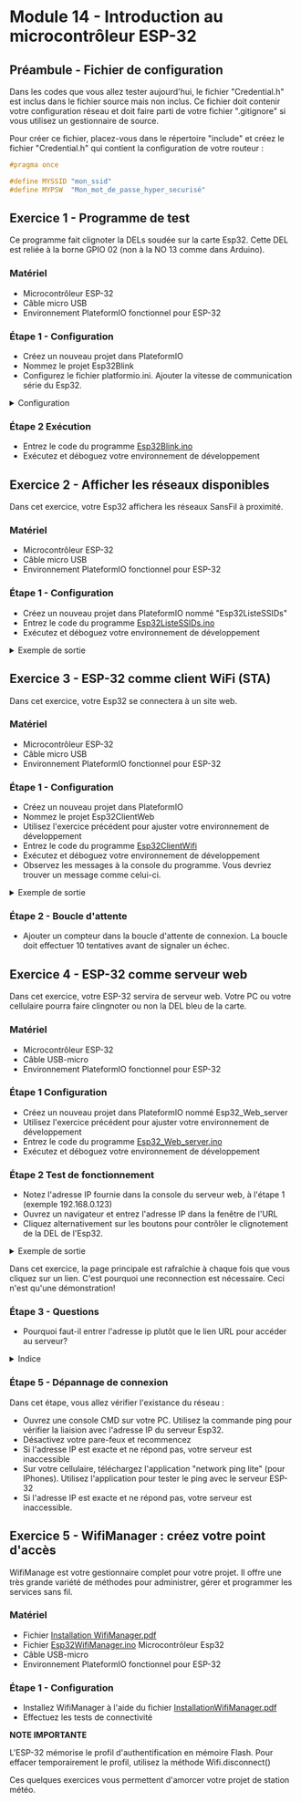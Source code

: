 # Module 14 - Introduction au microcontrôleur ESP-32

## Préambule - Fichier de configuration

Dans les codes que vous allez tester aujourd'hui, le fichier "Credential.h" est inclus dans le fichier source mais non inclus. Ce fichier doit contenir votre configuration réseau et doit faire parti de votre fichier ".gitignore" si vous utilisez un gestionnaire de source.

Pour créer ce fichier, placez-vous dans le répertoire "include" et créez le fichier "Credential.h" qui contient la configuration de votre routeur :

```cpp
#pragma once

#define MYSSID "mon_ssid"
#define MYPSW  "Mon_mot_de_passe_hyper_securisé"
```


## Exercice 1 - Programme de test

Ce programme fait clignoter la DELs soudée sur la carte Esp32. Cette DEL est reliée à la borne GPIO 02 (non à la NO 13 comme dans Arduino).

### Matériel

- Microcontrôleur ESP-32
- Câble micro USB
- Environnement PlateformIO fonctionnel pour ESP-32

### Étape 1 - Configuration

- Créez un nouveau projet dans PlateformIO
- Nommez le projet Esp32Blink
- Configurez le fichier platformio.ini. Ajouter la vitesse de communication série du Esp32.

<details>
    <summary>Configuration </summary>

```ini
[env:esp32doit-devkit-v1]
platform = espressif32
board = esp32doit-devkit-v1
framework = arduino
monitor_speed = 115200
```

</details>

### Étape 2 Exécution

- Entrez le code du programme [Esp32Blink.ino](CorrectionPartielleEsp32/Esp32Blink.ino)
- Exécutez et déboguez votre environnement de développement

## Exercice 2 - Afficher les réseaux disponibles

Dans cet exercice, votre Esp32 affichera les réseaux SansFil à proximité.

### Matériel

- Microcontrôleur ESP-32
- Câble micro USB
- Environnement PlateformIO fonctionnel pour ESP-32

### Étape 1 - Configuration

- Créez un nouveau projet dans PlateformIO nommé "Esp32ListeSSIDs"
- Entrez le code du programme [Esp32ListeSSIDs.ino](CorrectionPartielleEsp32/Esp32ListeSSIDs.ino)
- Exécutez et déboguez votre environnement de développement

<details>
    <summary>Exemple de sortie</summary>

```
scan start
scan done
3 networks found
1: MONSERVEURINTERNET (-25)*
2: monImprimanteWifi (-30)*
3: MonVoisinEloigne (-90)*
```

</details>

## Exercice 3 - ESP-32 comme client WiFi (STA)

Dans cet exercice, votre Esp32 se connectera à un site web.

### Matériel

- Microcontrôleur ESP-32
- Câble micro USB
- Environnement PlateformIO fonctionnel pour ESP-32

### Étape 1 - Configuration

- Créez un nouveau projet dans PlateformIO
- Nommez le projet Esp32ClientWeb
- Utilisez l'exercice précédent pour ajuster votre environnement de développement
- Entrez le code du programme [Esp32ClientWifi](CorrectionPartielleEsp32/Esp32ClientWifi.ino)
- Exécutez et déboguez votre environnement de développement
- Observez les messages à la  console  du programme. Vous devriez trouver un message comme celui-ci.

<details>
    <summary>Exemple de sortie</summary>

```
Try to Connect to: MONSERVEURINTERNET
............Connected to wifi
SSID:  MONSERVEURINTERNET
IP Address: 192.168.XXX.YYY
signal strength (RSSI):-26 dBm
```

</details>

### Étape 2 - Boucle d'attente

- Ajouter un compteur dans la boucle d'attente de connexion. La boucle doit effectuer 10 tentatives avant de signaler un échec.

## Exercice 4 - ESP-32 comme serveur web

Dans cet exercice, votre ESP-32 servira de serveur web. Votre PC ou votre cellulaire pourra faire clingnoter ou non la DEL bleu de la carte.

### Matériel

- Microcontrôleur ESP-32
- Câble USB-micro
- Environnement PlateformIO fonctionnel pour ESP-32

### Étape 1 Configuration

- Créez un nouveau projet dans PlateformIO nommé Esp32_Web_server
- Utilisez l'exercice précédent pour ajuster votre environnement de développement
- Entrez le code du programme [Esp32_Web_server.ino](CorrectionPartielleEsp32/Esp32_Web_server.ino)
- Exécutez et déboguez votre environnement de développement

### Étape 2 Test de fonctionnement

- Notez l'adresse IP fournie dans la console du serveur web, à l'étape 1 (exemple 192.168.0.123)
- Ouvrez un navigateur et entrez l'adresse IP dans la fenêtre de l'URL
- Cliquez alternativement sur les boutons pour contrôler le clignotement de la DEL de l'Esp32.

<details>
    <summary>Exemple de sortie</summary>

```
New Client.
GET /L HTTP/1.1
Host: 192.168.0.195
User-Agent: Mozilla/5.0 (Windows NT 10.0; 
Win64; x64; rv:85.0) Gecko/20100101 Firefox/85.0
Accept: text/html,application/xhtml+xml,
application/xml;q=0.9,image/webp,*/*;q=0.8
Accept-Language: fr,fr-FR;q=0.8,en-US;q=0.5,en;
q=0.3
Accept-Encoding: gzip, deflate
Connection: keep-alive
Referer: http://192.168.0.XXX/H
Upgrade-Insecure-Requests: 1
```

</details>

Dans cet exercice, la page principale est rafraîchie à chaque fois que vous cliquez sur un lien. C'est pourquoi une reconnection est nécessaire. Ceci n'est qu'une démonstration!

### Étape 3 - Questions

- Pourquoi faut-il entrer l'adresse ip plutôt que le lien URL pour accéder au serveur?

<details>
    <summary>Indice</summary>

- Aucune configuration DNS est disponible pour ce site web.

</details>

### Étape 5 - Dépannage de connexion

Dans cet étape, vous allez vérifier l'existance du réseau :

- Ouvrez une console CMD sur votre PC. Utilisez la commande ping pour vérifier la liaision avec l'adresse IP du serveur Esp32.
- Désactivez votre pare-feux et recommencez
- Si l'adresse IP est exacte et ne répond pas, votre serveur est inaccessible
- Sur votre cellulaire, téléchargez l'application "network ping lite" (pour IPhones).  Utilisez l'application pour tester le ping avec le serveur ESP-32
- Si l'adresse IP est exacte et ne répond pas, votre serveur est inaccessible.

## Exercice 5 - WifiManager : créez votre point d'accès

WifiManage est votre gestionnaire complet pour votre projet. Il offre une très grande variété de méthodes pour administrer, gérer et programmer les services sans fil.

### Matériel

- Fichier [Installation WifiManager.pdf](CorrectionPartielleEsp32/InstallationWifiManager.pdf)
- Fichier [Esp32WifiManager.ino](CorrectionPartielleEsp32/Esp32WifiManager.ino)
Microcontrôleur Esp32
- Câble USB-micro
- Environnement PlateformIO fonctionnel pour ESP-32

### Étape 1 - Configuration

- Installez WifiManager à l'aide du fichier [InstallationWifiManager.pdf](CorrectionPartielleEsp32/InstallationWifiManager.pdf)
- Effectuez les tests de connectivité

**NOTE IMPORTANTE**

L'ESP-32 mémorise le profil d'authentification en mémoire Flash. Pour effacer temporairement le profil, utilisez la méthode Wifi.disconnect()
 
Ces quelques exercices vous permettent d'amorcer votre projet de station météo.
